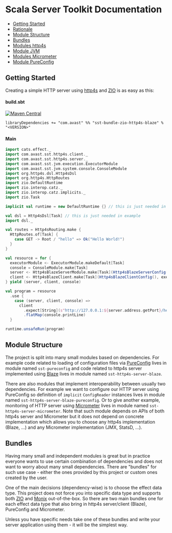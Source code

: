 # Scala Server Toolkit Documentation

* [Getting Started](#getting-started)
* [Rationale](rationale.md)
* [Module Structure](#module-structure)
* [Bundles](#bundles)
* [Modules http4s](http4s.md)
* [Module JVM](jvm.md)
* [Modules Micrometer](micrometer.md)
* [Module PureConfig](pureconfig.md)

## Getting Started

Creating a simple HTTP server using [http4s](https://http4s.org) and [ZIO](https://zio.dev) is as easy as this:

#### build.sbt

[![Maven Central](https://img.shields.io/maven-central/v/com.avast/sst-bundle-zio-http4s-blaze_2.12)](https://repo1.maven.org/maven2/com/avast/sst-bundle-zio-http4s-blaze_2.12/)

`libraryDependencies += "com.avast" %% "sst-bundle-zio-http4s-blaze" % "<VERSION>"`

#### Main

```scala mdoc:silent:reset-class
import cats.effect._
import com.avast.sst.http4s.client._
import com.avast.sst.http4s.server._
import com.avast.sst.jvm.execution.ExecutorModule
import com.avast.sst.jvm.system.console.ConsoleModule
import org.http4s.dsl.Http4sDsl
import org.http4s.HttpRoutes
import zio.DefaultRuntime
import zio.interop.catz._
import zio.interop.catz.implicits._
import zio.Task

implicit val runtime = new DefaultRuntime {} // this is just needed in example

val dsl = Http4sDsl[Task] // this is just needed in example
import dsl._

val routes = Http4sRouting.make { 
  HttpRoutes.of[Task] {
    case GET -> Root / "hello" => Ok("Hello World!")
  }
}

val resource = for {
  executorModule <- ExecutorModule.makeDefault[Task]
  console = ConsoleModule.make[Task]
  server <- Http4sBlazeServerModule.make[Task](Http4sBlazeServerConfig("127.0.0.1", 0), routes, executorModule.executionContext)
  client <- Http4sBlazeClient.make[Task](Http4sBlazeClientConfig(), executorModule.executionContext)
} yield (server, client, console)

val program = resource
  .use {
    case (server, client, console) =>
      client
        .expect[String](s"http://127.0.0.1:${server.address.getPort}/hello")
        .flatMap(console.printLine)
  }
```

```scala mdoc
runtime.unsafeRun(program)
```

## Module Structure

The project is split into many small modules based on dependencies. For example code related to loading of configuration files via
[PureConfig](https://pureconfig.github.io) lives in module named `sst-pureconfig` and code related to http4s server implemented using
[Blaze](https://github.com/http4s/blaze) lives in module named `sst-http4s-server-blaze`.

There are also modules that implement interoperability between usually two dependencies. For example we want to configure our HTTP server
using PureConfig so definition of `implicit` `ConfigReader` instances lives in module named `sst-http4s-server-blaze-pureconfig`. Or to give
another example, monitoring of HTTP server using [Micrometer](https://micrometer.io) lives in module named `sst-http4s-server-micrometer`.
Note that such module depends on APIs of both http4s server and Micrometer but it does not depend on concrete implementation which allows
you to choose any http4s implementation (Blaze, ...) and any Micrometer implementation (JMX, StatsD, ...).

## Bundles

Having many small and independent modules is great but in practice everyone wants to use certain combination of dependencies and does not
want to worry about many small dependencies. There are "bundles" for such use case - either the ones provided by this project or custom
ones created by the user.

One of the main decisions (dependency-wise) is to choose the effect data type. This project does not force you into specific data type and
supports both [ZIO](https://zio.dev) and [Monix](https://monix.io) out-of-the-box. So there are two main bundles one for each effect data
type that also bring in http4s server/client (Blaze), PureConfig and Micrometer.

Unless you have specific needs take one of these bundles and write your server application using them - it will be the simplest way.
